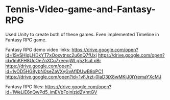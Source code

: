 # Tennis-Video-game-and-Fantasy-RPG
Used Unity to create both of these games. Even implemented Timeline in Fantasy RPG game.


Fantasy RPG demo video links:
https://drive.google.com/open?id=1SvSHIgLHDkYT7xOoxvtnsc2u6nQ7fUxj
https://drive.google.com/open?id=1mKFH8UcOeZnXCu7xeeqjWLg5z1suLpBr
https://drive.google.com/open?id=1vOD5HG8ybN0seZaVXyGvAflDUwB8oPC1
https://drive.google.com/open?id=1vFJrzt-0IaD3iX8wMKjJ0iYremaYXcMJ


Fantasy RPG files:
https://drive.google.com/open?id=1WeLiE6nQwPd5_imEVbFoinizjd2VmtGV
